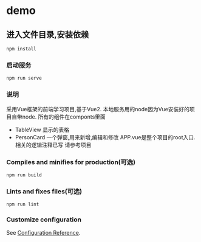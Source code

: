 <!--
 * @Author: Zhangqilei
 * @Date: 2022-03-05 08:40:11
 * @LastEditors: Zhangqilei
 * @LastEditTime: 2022-03-07 16:01:39
 * @Description: 
 * 
-->
# demo

##  进入文件目录,安装依赖
```
npm install
```
### 启动服务
```
npm run serve
```
### 说明
采用Vue框架的前端学习项目,基于Vue2.
本地服务用的node因为Vue安装好的项目自带node.
所有的组件在componts里面
- TableView
显示的表格
- PersonCard
一个弹窗,用来新增,编辑和修改
APP.vue是整个项目的root入口.
相关的逻辑注释已写 请参考项目
### Compiles and minifies for production(可选)
```
npm run build
```

### Lints and fixes files(可选)
```
npm run lint
```

### Customize configuration
See [Configuration Reference](https://cli.vuejs.org/config/).

